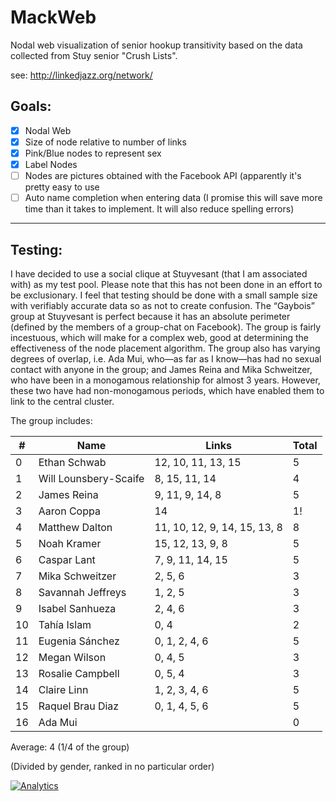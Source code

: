 MackWeb
=======

Nodal web visualization of senior hookup transitivity based on the data collected from Stuy senior "Crush Lists".

see: http://linkedjazz.org/network/

## Goals: 

- [x] Nodal Web
- [x] Size of node relative to number of links
- [x] Pink/Blue nodes to represent sex
- [x] Label Nodes
- [ ] Nodes are pictures obtained with the Facebook API (apparently it's pretty easy to use
- [ ] Auto name completion when entering data (I promise this will save more time than it takes to implement. It will also reduce spelling errors)

-------------------------------
## Testing:

I have decided to use a social clique at Stuyvesant (that I am associated with) as my test pool. Please note that this has not been done in an effort to be exclusionary. I feel that testing should be done with a small sample size with verifiably accurate data so as not to create confusion. The “Gaybois” group at Stuyvesant is perfect because it has an absolute perimeter (defined by the members of a group-chat on Facebook).  The group is fairly incestuous, which will make for a complex web, good at determining the effectiveness of the node placement algorithm. The group also has varying degrees of overlap, i.e. Ada Mui, who—as far as I know—has had no sexual contact with anyone in the group; and James Reina and Mika Schweitzer, who have been in a monogamous relationship for almost 3 years. However, these two have had non-monogamous periods, which have enabled them to link to the central cluster.
 
The group includes:

| # | Name | Links | Total
----|------|-------|------
0  |Ethan Schwab | 12, 10, 11, 13, 15 | 5
1  |Will Lounsbery-Scaife | 8, 15, 11, 14 | 4
2  |James Reina | 9, 11, 9, 14, 8 | 5
3  |Aaron Coppa | 14 | 1!
4  |Matthew Dalton| 11, 10, 12, 9, 14, 15, 13, 8 | 8
5  |Noah Kramer| 15, 12, 13, 9, 8 | 5
6  |Caspar Lant | 7, 9, 11, 14, 15 | 5
7  |Mika Schweitzer| 2, 5, 6 | 3
8  |Savannah Jeffreys| 1, 2, 5 | 3 
9 |Isabel Sanhueza| 2, 4, 6 | 3
10 |Tahía Islam| 0, 4 | 2
11 |Eugenia Sánchez| 0, 1, 2, 4, 6 | 5
12 |Megan Wilson| 0, 4, 5 | 3 
13 |Rosalie Campbell| 0, 5, 4 | 3
14 |Claire Linn| 1, 2, 3, 4, 6 | 5
15 |Raquel Brau Diaz| 0, 1, 4, 5, 6 | 5 
16 |Ada Mui| | 0

Average: 4 (1/4 of the group)

(Divided by gender, ranked in no particular order)


[![Analytics](https://ga-beacon.appspot.com/UA-46871910-2/FlagGame)](https://github.com/igrigorik/ga-beacon)


